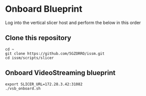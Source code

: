 # Onboard Blueprint

Log into the vertical slicer host and perform the below in this order

## Clone this repository

```
cd ~
git clone https://github.com/5GZORRO/issm.git
cd issm/scripts/slicer
```

## Onboard VideoStreaming blueprint

```
export SLICER_URL=172.28.3.42:31082
./vsb_onboard.sh
```

